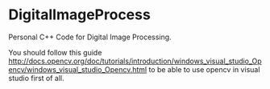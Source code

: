 # DigitalImageProcess
Personal C++ Code for Digital Image Processing.

You should follow this guide 
http://docs.opencv.org/doc/tutorials/introduction/windows_visual_studio_Opencv/windows_visual_studio_Opencv.html
to be able to use opencv in visual studio first of all.

